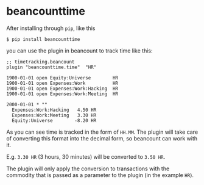 beancounttime
=============

After installing through `pip`, like this

    $ pip install beancounttime

you can use the plugin in beancount to track time like this:

    ;; timetracking.beancount
    plugin "beancounttime.time"  "HR"

    1900-01-01 open Equity:Universe        HR
    1900-01-01 open Expenses:Work          HR
    1900-01-01 open Expenses:Work:Hacking  HR
    1900-01-01 open Expenses:Work:Meeting  HR

    2000-01-01 * ""
      Expenses:Work:Hacking   4.50 HR
      Expenses:Work:Meeting   3.30 HR
      Equity:Universe        -8.20 HR

As you can see time is tracked in the form of `HH.MM`. The plugin will take
care of converting this format into the decimal form, so beancount can work
with it.

E.g. `3.30 HR` (3 hours, 30 minutes) will be converted to `3.50 HR`.

The plugin will only apply the conversion to transactions with the commodity
that is passed as a parameter to the plugin (in the example `HR`).

